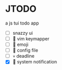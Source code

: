 # JTODO

a js tui todo app

- [ ] snazzy ui
- [ ] 💫 vim keymapper
- [ ] 🚀 emoji
- [ ] 🎊 config file
- [ ] 💀 deadline
- [x] 🔔 system notification
